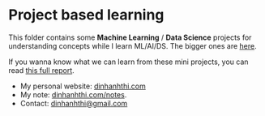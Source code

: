 # Project based learning

This folder contains some **Machine Learning** / **Data Science** projects for understanding concepts while I learn ML/AI/DS. The bigger ones are [here](../projects).

If you wanna know what we can learn from these mini projects, you can read [this full report](https://dinhanhthi.com/small-projects-to-understand-concepts).

- My personal website: [dinhanhthi.com](https://dinhanhthi.com)
- My note: [dinhanhthi.com/notes](http://dinhanhthi.com/notes).
- Contact: [dinhanhthi@gmail.com](mailto:dinhanhthi@gmail.com)



